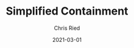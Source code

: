 ---
title: 'Simplified Containment'
author: Chris Ried
date: '2021-03-01'
slug: simplified-containment
categories:
featured: 
tags: ['generative']
---